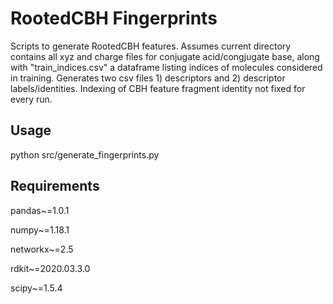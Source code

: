 # RootedCBH Fingerprints

Scripts to generate RootedCBH features. Assumes current directory contains all xyz and charge files for conjugate acid/congjugate base, along with "train_indices.csv" a dataframe listing indices of molecules considered in training.  Generates two csv files 1) descriptors and 2) descriptor labels/identities. Indexing of CBH feature fragment identity not fixed for every run.

## Usage
python src/generate_fingerprints.py

## Requirements
pandas~=1.0.1

numpy~=1.18.1

networkx~=2.5

rdkit~=2020.03.3.0

scipy~=1.5.4


